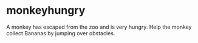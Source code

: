 # monkeyhungry
A monkey has escaped from the zoo and is very hungry. Help the monkey collect Bananas by jumping over obstacles.
